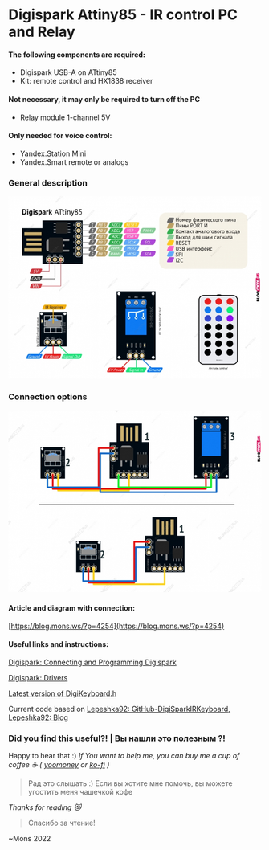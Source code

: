# Digispark Attiny85 - IR control PC and Relay


#### The following components are required:

- Digispark USB-A on ATtiny85
- Kit: remote control and HX1838 receiver

#### Not necessary, it may only be required to turn off the PC

- Relay module 1-channel 5V

#### Only needed for voice control:

- Yandex.Station Mini
- Yandex.Smart remote or analogs

### General description

![General description](https://github.com/blyamur/Digispark-Attiny85-IR-Relay/blob/main/images/general_description.jpg)

### Connection options

![Connection options](https://github.com/blyamur/Digispark-Attiny85-IR-Relay/blob/main/images/connection_options.jpg)


#### Article and diagram with connection:
[https://blog.mons.ws/?p=4254](https://blog.mons.ws/?p=4254)



#### Useful links and instructions:
[Digispark: Connecting and Programming Digispark](http://digistump.com/wiki/digispark/tutorials/connecting)

[Digispark: Drivers](https://github.com/digistump/DigistumpArduino/releases/download/1.6.7/Digistump.Drivers.zip)

[Latest version of DigiKeyboard.h](https://github.com/digistump/DigistumpArduino/blob/master/digistump-avr/libraries/DigisparkKeyboard/DigiKeyboard.h)

Current code based on [Lepeshka92: GitHub-DigiSparkIRKeyboard](https://github.com/Lepeshka92/DigiSparkIRKeyboard), [Lepeshka92: Blog](https://lepeshka.wordpress.com/2018/07/31/arduino-digispark-attiny85-ir-пульт-ду/)


### Did you find this useful?! | Вы нашли это  полезным ?!

Happy to hear that :) *If You want to help me, you can buy me a cup of coffee :coffee: ( [yoomoney](https://yoomoney.ru/to/41001158104834) or [ko-fi](https://ko-fi.com/W7W460SQ3) )*

> Рад это слышать :) Если вы хотите мне помочь, вы можете угостить меня чашечкой кофе 


*Thanks for reading :heart_eyes_cat:*
> Спасибо за чтение!

~Mons 2022
